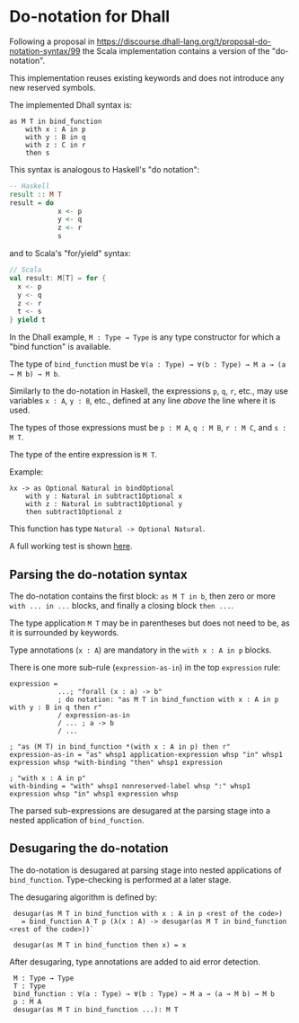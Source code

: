 # Do-notation for Dhall

Following a proposal in https://discourse.dhall-lang.org/t/proposal-do-notation-syntax/99 the Scala implementation
contains a version of the "do-notation".

This implementation reuses existing keywords and does not introduce any new reserved symbols.

The implemented Dhall syntax is:

```dhall
as M T in bind_function
    with x : A in p
    with y : B in q
    with z : C in r
    then s
```

This syntax is analogous to Haskell's "do notation":

```haskell
-- Haskell
result :: M T
result = do 
            x <- p
            y <- q
            z <- r
            s
```

and to Scala's "for/yield" syntax:

```scala
// Scala
val result: M[T] = for {
  x <- p
  y <- q
  z <- r
  t <- s
} yield t
```

In the Dhall example, `M : Type → Type` is any type constructor for which a "bind function" is available.

The type of `bind_function` must be `∀(a : Type) → ∀(b : Type) → M a → (a → M b) → M b`.

Similarly to the do-notation in Haskell, the expressions `p`, `q`, `r`, etc., may use variables `x : A`, `y : B`, etc.,
defined at any line _above_ the line where it is used.

The types of those expressions must be `p : M A`, `q : M B`, `r : M C`, and `s : M T`.

The type of the entire expression is `M T`.

Example:

```dhall
λx -> as Optional Natural in bindOptional
    with y : Natural in subtract1Optional x
    with z : Natural in subtract1Optional y
    then subtract1Optional z
```

This function has type `Natural -> Optional Natural`.

A full working test is
shown [here](https://github.com/winitzki/scall/blame/master/scall-core/src/test/scala/io/chymyst/dhall/unit/SimpleSemanticsTest.scala#L77).

## Parsing the do-notation syntax

The do-notation contains the first block: `as M T in b`, then zero or more `with ... in ...` blocks, and finally a
closing block `then ...`.

The type application `M T` may be in parentheses but does not need to be, as it is surrounded by keywords.

Type annotations (`x : A`) are mandatory in the `with x : A in p` blocks.

There is one more sub-rule (`expression-as-in`) in the top `expression` rule:

```abnf
expression =
            ...; "forall (x : a) -> b"
            ; do notation: "as M T in bind_function with x : A in p with y : B in q then r"
            / expression-as-in
            / ... ; a -> b
            / ...

; "as (M T) in bind_function *(with x : A in p) then r"
expression-as-in = "as" whsp1 application-expression whsp "in" whsp1 expression whsp *with-binding "then" whsp1 expression

; "with x : A in p"
with-binding = "with" whsp1 nonreserved-label whsp ":" whsp1 expression whsp "in" whsp1 expression whsp
```

The parsed sub-expressions are desugared at the parsing stage into a nested application of `bind_function`.

## Desugaring the do-notation

The do-notation is desugared at parsing stage into nested applications of `bind_function`.
Type-checking is performed at a later stage.

The desugaring algorithm is defined by:

     desugar(as M T in bind_function with x : A in p <rest of the code>)
       = bind_function A T p (λ(x : A) -> desugar(as M T in bind_function <rest of the code>))`
     
     desugar(as M T in bind_function then x) = x

After desugaring, type annotations are added to aid error detection.

     M : Type → Type
     T : Type
     bind_function : ∀(a : Type) → ∀(b : Type) → M a → (a → M b) → M b
     p : M A
     desugar(as M T in bind_function ...): M T
